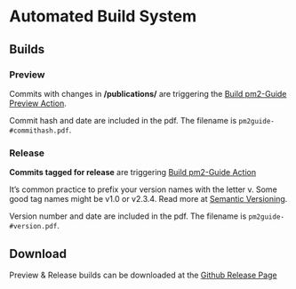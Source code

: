 # Automated Build System

## Builds
### Preview

Commits with changes in **/publications/** are triggering the [Build pm2-Guide Preview Action](./workflows/preview.yml).

Commit hash and date are included in the pdf. The filename is `pm2guide-#commithash.pdf`. 

### Release

**Commits tagged for release** are triggering [Build pm2-Guide Action](./workflows/build_pm2guide_release.yml)

It’s common practice to prefix your version names with the letter v. Some good tag names might be v1.0 or v2.3.4.
Read more at [Semantic Versioning](https://semver.org/).

Version number and date are included in the pdf. The filename is `pm2guide-#version.pdf`. 

## Download

Preview & Release builds can be downloaded at the [Github Release Page](https://github.com/pm2alliance/opm2-en/releases)
